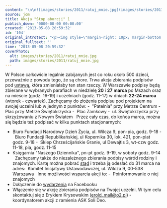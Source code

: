 ```yaml
---
content: "\n\n![images/stories/2011/ratuj_mnie.jpg](images/stories/2011/ratuj_mnie.jpg)W Polsce całkowicie legalnie zabijanych jest co roku około 500  dzieci, przeważnie z powodu tego, że są chore. Trwa akcja zbierania  podpisów pod [ustawą](http://www.stopaborcji.pl/ustawa/?category_name=tekst), która zmieniałaby ten stan rzeczy.\nW Warszawie podpisy będą zbierane w wybranych parafiach w niedzielę **20** i **27** **marca** po Mszach oraz na mieście (godz. 16-19) i uczelniach (godz. 11-17) w dniach **22-24 marca** (wtorek - czwartek).\nZachęcamy do złożenia podpisu pod projektem na swojej uczelni lub w jednym z punktów:\n-\_ \"Patelnia\" przy Metrze Centrum\n-\_ Plac przy Metrze Świętokrzyska\n-\_ Plac Zamkowy\n-\_ ul. Świętokrzyska przy skrzyżowaniu z Nowym Światem\n\_\nPrzez cały czas, do końca marca, można się będzie też podpisać w kilku punktach stacjonarnych:\n- Biuro Fundacji Narodowy Dzień Życia, ul. Wilcza 9, pon-pia, godz. 9-18\n-\_ Biuro Fundacji Republikańskiej, ul Kopernika 30, lok. 421, pon-piat godz. 9-18\n-\_ Sklep Chrześcijańskie Granie, ul Dewajtis 3, wt-czw godz. 11-18, pia, godz. 11-15\n- Księgarnia \"Naszego Dziennika\", pn-pt godz. 9-19, w soboty godz. 9-14\n\_\nZachęcamy także do niezależnego zbierania podpisy wśród rodziny i znajomych. Kartę można pobrać [stąd](http://www.stopaborcji.pl/ustawa/?category_name=dopobrania) i trzeba ją odesłać do 31 marca na adres:\_ Komitet Inicjatywy Ustawodawczej, ul. Wilcza 9, 00-538 Warszawa\n\_\nInne możliwości wsparcia akcji to:\n-\_ Poinformowanie o niej znajomych\n- Dołączenie do [wydarzenia](http://www.facebook.com/#!/event.php?eid=160191167369702&index=1) na Facebooku\n- Włączenie się w akcję zbierania podpisów na Twojej uczelni. W tym celu skontaktuj się z Erykiem Krysowskim (erold_mail@o2.pl) - koordynatorem akcji z ramienia ASK Soli Deo.\n\_\n"
source: jom
title: Akcja "Stop aborcji" 1
publish_down: '0000-00-00 00:00:00'
created: '2013-05-08 20:59:32'
id: '104'
original_introtext: "<p><img style=\"margin-right: 10px; margin-bottom: 10px; float: left;\" src=\"images/stories/2011/ratuj_mnie.jpg\" height=\"214\" width=\"130\" />W Polsce całkowicie legalnie zabijanych jest co roku około 500  dzieci, przeważnie z powodu tego, że są chore. Trwa akcja zbierania  podpisów pod <a href=\"http://www.stopaborcji.pl/ustawa/?category_name=tekst\">ustawą</a>, która zmieniałaby ten stan rzeczy.</p>\n<p>W Warszawie podpisy będą zbierane w wybranych parafiach w niedzielę <strong>20</strong> i <strong>27</strong> <strong>marca</strong> po Mszach oraz na mieście (godz. 16-19) i uczelniach (godz. 11-17) w dniach <strong>22-24 marca</strong> (wtorek - czwartek).</p>\n<p>Zachęcamy do złożenia podpisu pod projektem na swojej uczelni lub w jednym z punktów:</p>\n<p>-\_ \"Patelnia\" przy Metrze Centrum</p>\n<p>-\_ Plac przy Metrze Świętokrzyska</p>\n<p>-\_ Plac Zamkowy</p>\n<p>-\_ ul. Świętokrzyska przy skrzyżowaniu z Nowym Światem</p>\n<p>\_</p>\n<p>Przez cały czas, do końca marca, można się będzie też podpisać w kilku punktach stacjonarnych:</p>\n<p>- Biuro Fundacji Narodowy Dzień Życia, ul. Wilcza 9, pon-pia, godz. 9-18</p>\n<p>-\_ Biuro Fundacji Republikańskiej, ul Kopernika 30, lok. 421, pon-piat godz. 9-18</p>\n<p>-\_ Sklep Chrześcijańskie Granie, ul Dewajtis 3, wt-czw godz. 11-18, pia, godz. 11-15</p>\n<p>- Księgarnia \"Naszego Dziennika\", pn-pt godz. 9-19, w soboty godz. 9-14</p>\n<p>\_</p>\n<p>Zachęcamy także do niezależnego zbierania podpisy wśród rodziny i znajomych. Kartę można pobrać <a href=\"http://www.stopaborcji.pl/ustawa/?category_name=dopobrania\">stąd</a> i trzeba ją odesłać do 31 marca na adres:\_ Komitet Inicjatywy Ustawodawczej, ul. Wilcza 9, 00-538 Warszawa</p>\n<p>\_</p>\n<p>Inne możliwości wsparcia akcji to:</p>\n<p>-\_ Poinformowanie o niej znajomych</p>\n<p>- Dołączenie do <a href=\"http://www.facebook.com/#!/event.php?eid=160191167369702&index=1\">wydarzenia</a> na Facebooku</p>\n<p>- Włączenie się w akcję zbierania podpisów na Twojej uczelni. W tym celu skontaktuj się z Erykiem Krysowskim (<a href=\"mailto:erold_mail@o2.pl\">erold_mail@o2.pl</a>) - koordynatorem akcji z ramienia ASK Soli Deo.</p>\n<p>\_</p>"
original_fulltext: ''
time: '2013-05-08 20:59:32'
coverPhoto:
  alt: images/stories/2011/ratuj_mnie.jpg
  path: images/stories/2011/ratuj_mnie.jpg
---
```

W Polsce całkowicie legalnie zabijanych jest co roku około 500  dzieci, przeważnie z powodu tego, że są chore. Trwa akcja zbierania  podpisów pod [ustawą](http://www.stopaborcji.pl/ustawa/?category_name=tekst), która zmieniałaby ten stan rzeczy.
W Warszawie podpisy będą zbierane w wybranych parafiach w niedzielę **20** i **27** **marca** po Mszach oraz na mieście (godz. 16-19) i uczelniach (godz. 11-17) w dniach **22-24 marca** (wtorek - czwartek).
Zachęcamy do złożenia podpisu pod projektem na swojej uczelni lub w jednym z punktów:
-  "Patelnia" przy Metrze Centrum
-  Plac przy Metrze Świętokrzyska
-  Plac Zamkowy
-  ul. Świętokrzyska przy skrzyżowaniu z Nowym Światem
 
Przez cały czas, do końca marca, można się będzie też podpisać w kilku punktach stacjonarnych:
- Biuro Fundacji Narodowy Dzień Życia, ul. Wilcza 9, pon-pia, godz. 9-18
-  Biuro Fundacji Republikańskiej, ul Kopernika 30, lok. 421, pon-piat godz. 9-18
-  Sklep Chrześcijańskie Granie, ul Dewajtis 3, wt-czw godz. 11-18, pia, godz. 11-15
- Księgarnia "Naszego Dziennika", pn-pt godz. 9-19, w soboty godz. 9-14
 
Zachęcamy także do niezależnego zbierania podpisy wśród rodziny i znajomych. Kartę można pobrać [stąd](http://www.stopaborcji.pl/ustawa/?category_name=dopobrania) i trzeba ją odesłać do 31 marca na adres:  Komitet Inicjatywy Ustawodawczej, ul. Wilcza 9, 00-538 Warszawa
 
Inne możliwości wsparcia akcji to:
-  Poinformowanie o niej znajomych
- Dołączenie do [wydarzenia](http://www.facebook.com/#!/event.php?eid=160191167369702&index=1) na Facebooku
- Włączenie się w akcję zbierania podpisów na Twojej uczelni. W tym celu skontaktuj się z Erykiem Krysowskim (erold_mail@o2.pl) - koordynatorem akcji z ramienia ASK Soli Deo.
 


<!--{{json:{"created_date":"2013-05-08 20:59:32","publish_down":"0000-00-00 00:00:00","id":"104"}}}-->